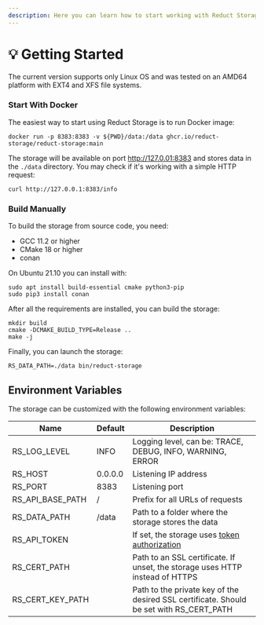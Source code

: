 ```yaml
---
description: Here you can learn how to start working with Reduct Storage
---
```


# 💡 Getting Started

The current version supports only Linux OS and was tested on an AMD64 platform with EXT4 and XFS file systems.

### Start With Docker

The easiest way to start using Reduct Storage is to run Docker image:

```
docker run -p 8383:8383 -v ${PWD}/data:/data ghcr.io/reduct-storage/reduct-storage:main 
```

The storage will be available on port http://127.0.01:8383 and stores data in the `./data` directory. You may check if it's working with a simple HTTP request:

```
curl http://127.0.0.1:8383/info
```

### Build Manually

To build the storage from source code, you need:

* GCC 11.2 or higher
* CMake 18 or higher
* conan

On Ubuntu 21.10 you can install with:

```
sudo apt install build-essential cmake python3-pip
sudo pip3 install conan
```

After all the requirements are installed, you can build the storage:

```
mkdir build
cmake -DCMAKE_BUILD_TYPE=Release ..
make -j
```

Finally, you can launch the storage:

```
RS_DATA_PATH=./data bin/reduct-storage
```

## Environment Variables

The storage can be customized with the following environment variables:

| Name                | Default   | Description                                                                         |
| ------------------- | --------- | ----------------------------------------------------------------------------------- |
| RS\_LOG\_LEVEL      | INFO      | Logging level, can be: TRACE, DEBUG, INFO, WARNING, ERROR                           |
| RS\_HOST            | 0.0.0.0 | Listening IP address                                                                |
| RS\_PORT            | 8383      | Listening port                                                                      |
| RS\_API\_BASE\_PATH | /         | Prefix for all URLs of requests                                                     |
| RS\_DATA\_PATH      | /data     | Path to a folder where the storage stores the data                          |
| RS\_API\_TOKEN      |           | If set, the storage uses [token authorization](broken-reference)              |
| RS\_CERT\_PATH      |           | Path to an SSL certificate. If unset, the storage uses HTTP instead of HTTPS |
| RS\_CERT\_KEY\_PATH |           | Path to the private key of the desired SSL certificate. Should be set with RS\_CERT\_PATH       |
